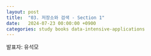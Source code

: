 ```yaml
---
layout: post
title:  "03. 저장소와 검색 - Section 1"
date:   2024-07-23 00:00:00 +0900
categories: study books data-intensive-applications
---
```

발표자: 유석모